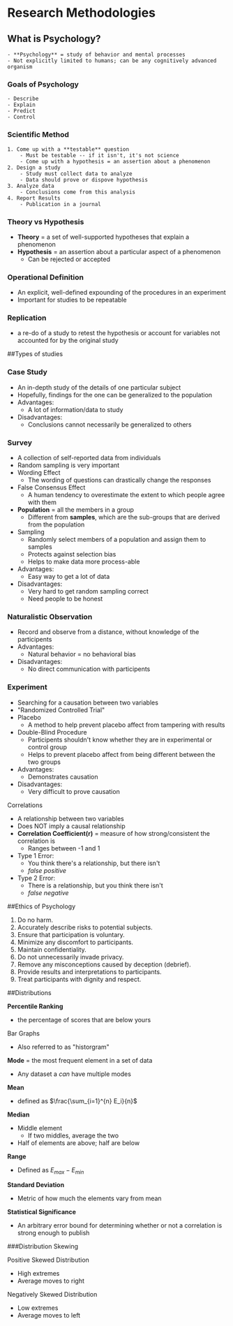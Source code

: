 
# Research Methodologies

## What is Psychology?
    - **Psychology** = study of behavior and mental processes
    - Not explicitly limited to humans; can be any cognitively advanced organism

### Goals of Psychology
    - Describe
    - Explain
    - Predict
    - Control

### Scientific Method
    1. Come up with a **testable** question
        - Must be testable -- if it isn't, it's not science
        - Come up with a hypothesis = an assertion about a phenomenon
    2. Design a study
        - Study must collect data to analyze
        - Data should prove or dispove hypothesis
    3. Analyze data
        - Conclusions come from this analysis
    4. Report Results
        - Publication in a journal

### Theory vs Hypothesis
  - **Theory** = a set of well-supported hypotheses that explain a phenomenon
  - **Hypothesis** = an assertion about a particular aspect of a phenomenon
    * Can be rejected or accepted

### Operational Definition
  - An explicit, well-defined expounding of the procedures in an experiment
  - Important for studies to be repeatable

### Replication
  - a re-do of a study to retest the hypothesis or account for variables not accounted for by the original study

##Types of studies

### Case Study
  - An in-depth study of the details of one particular subject
  - Hopefully, findings for the one can be generalized to the population
  - Advantages:
    * A lot of information/data to study
  - Disadvantages:
    * Conclusions cannot necessarily be generalized to others

### Survey
  - A collection of self-reported data from individuals
  - Random sampling is very important
  - Wording Effect
    * The wording of questions can drastically change the responses
  - False Consensus Effect
    * A human tendency to overestimate the extent to which people agree with them
  - **Population** = all the members in a group
    * Different from **samples**, which are the sub-groups that are derived from the population
  - Sampling
    * Randomly select members of a population and assign them to samples
    * Protects against selection bias
    * Helps to make data more process-able
  - Advantages:
    - Easy way to get a lot of data
  - Disadvantages:
    - Very hard to get random sampling correct
    - Need people to be honest

### Naturalistic Observation
  - Record and observe from a distance, without knowledge of the participents
  - Advantages:
    * Natural behavior = no behavioral bias
  - Disadvantages:
    * No direct communication with participents

### Experiment
  - Searching for a causation between two variables
  - "Randomized Controlled Trial"
  - Placebo
    * A method to help prevent placebo affect from tampering with results
  - Double-Blind Procedure
    * Participents shouldn't know whether they are in experimental or control group
    * Helps to prevent placebo affect from being different between the two groups
  - Advantages:
    * Demonstrates causation
  - Disadvantages:
    * Very difficult to prove causation 


Correlations
  - A relationship between two variables
  - Does NOT imply a causal relationship
  - **Correlation Coefficient(r)** = measure of how strong/consistent the correlation is
    * Ranges between -1 and 1
  - Type 1 Error:
    * You think there's a relationship, but there isn't
    * *false positive*
  - Type 2 Error:
    * There is a relationship, but you think there isn't
    * *false negative*

##Ethics of Psychology

1. Do no harm.
2. Accurately describe risks to potential subjects.
3. Ensure that participation is voluntary.
4. Minimize any discomfort to participants.
5. Maintain confidentiality.
6. Do not unnecessarily invade privacy.
7. Remove any misconceptions caused by deception (debrief).
8. Provide results and interpretations to participants.
9. Treat participants with dignity and respect.


##Distributions

**Percentile Ranking**
  - the percentage of scores that are below yours

Bar Graphs
  - Also referred to as "historgram"

**Mode** = the most frequent element in a set of data
  - Any dataset a *can* have multiple modes

**Mean**
  - defined as $\frac{\sum_{i=1}^{n} E_i}{n}$

**Median**
  - Middle element
    * If two middles, average the two
  - Half of elements are above; half are below

**Range**
  - Defined as $E_{max} - E_{min}$

**Standard Deviation**
  - Metric of how much the elements vary from mean

**Statistical Significance**
  - An arbitrary error bound for determining whether or not a correlation is strong enough to publish

###Distribution Skewing

Positive Skewed Distribution
  - High extremes
  - Average moves to right

Negatively Skewed Distribution
   - Low extremes
   - Average moves to left


